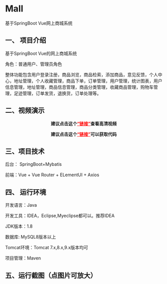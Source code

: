 # Mall
基于SpringBoot Vue网上商城系统
## 一、 项目介绍
基于SpringBoot Vue的网上商城系统

角色：普通用户、管理员角色

整体功能包含用户登录注册，商品浏览，商品检索，添加商品，意见反馈，个人中心，地址管理，个人收藏管理，商品下单，订单管理，用户管理，统计图表，用户信息管理，地址管理，商品信息管理，商品分类管理，收藏商品管理，购物车管理，足迹管理，订单发货，退换货，订单处理等。
## 二、视频演示
    
    
 <p style="text-align: center;"><strong><span class="ne-text">建议点击这个</span><a style="color: #ff0000;" href="https://www.bilibili.com/video/BV1am4y167Qe/?spm_id_from=333.999.0.0&vd_source=b5789de9f485ad6d0cfaeca1ad4b230c">“链接”</a>查看高清视频</strong></p>
     
 <p style="text-align: center;"><strong><span class="ne-text">建议点击这个</span><a style="color: #ff0000;" href="https://www.666bear.com/2241.html">“链接”</a>可以获取代码</strong></p>

## 三、项目技术
后台： SpringBoot+Mybatis

前端：Vue + Vue Router + ELementUI + Axios

## 四、 运行环境
开发语言：Java

开发工具：IDEA，Eclipse,Myeclipse都可以。推荐IDEA

JDK版本：1.8

数据库: MySQL8版本以上

Tomcat环境：Tomcat 7.x,8.x,9.x版本均可

项目管理：Maven
## 五、运行截图（点图片可放大）

  



